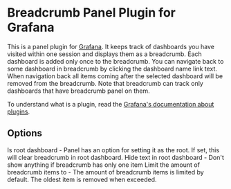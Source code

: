 # Breadcrumb Panel Plugin for Grafana
This is a panel plugin for [Grafana](http://grafana.org/). It keeps track of dashboards you have visited within one session
and displays them as a breadcrumb. Each dashboard is added only once to the breadcrumb. You can navigate back to some
dashboard in breadcrumb by clicking the dashboard name link text. When navigation back all items coming after the selected
dashboard will be removed from the breadcrumb. Note that breadcrumb can track only dashboards that have breadcrumb panel on them.

To understand what is a plugin, read the [Grafana's documentation about plugins](http://docs.grafana.org/plugins/development/).

## Options
Is root dashboard - Panel has an option for setting it as the root. If set, this will clear breadcrumb in root dashboard.
Hide text in root dashboard - Don't show anything if breadcrumb has only one item
Limit the amount of breadcrumb items to - The amount of breadcrumb items is limited by default. The oldest item is removed when exceeded.
